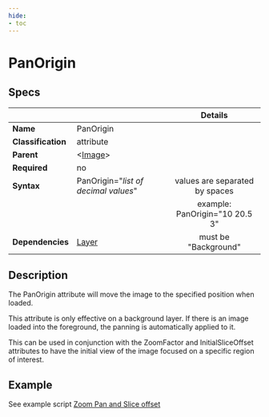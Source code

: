 ```yaml
---
hide:
- toc
---
```

<!-- let javascript handle toc on left sidebar -->
# PanOrigin

## Specs

| ||Details|
|---|---|:---:|
| **Name** | PanOrigin ||
| **Classification** | attribute ||
| **Parent** | <[Image](index.md)\> ||
| **Required** | no ||
| **Syntax** | PanOrigin="*list of decimal values*" | values are separated by spaces |
|| | example: PanOrigin="10 20.5 3"|
| **Dependencies**| [Layer](layer.md) | must be "Background" |

## Description

The PanOrigin attribute will move the image to the specified position when loaded.

This attribute is only effective on a background layer.
If there is an image loaded into the foreground, the panning is automatically applied to it.

This can be used in conjunction with the ZoomFactor and InitialSliceOffset attributes to have the
initial view of the image focused on a specific region of interest.


## Example

See example script [Zoom Pan and Slice offset](../../examples/example_zoom_pan_sliceoffset.md)
